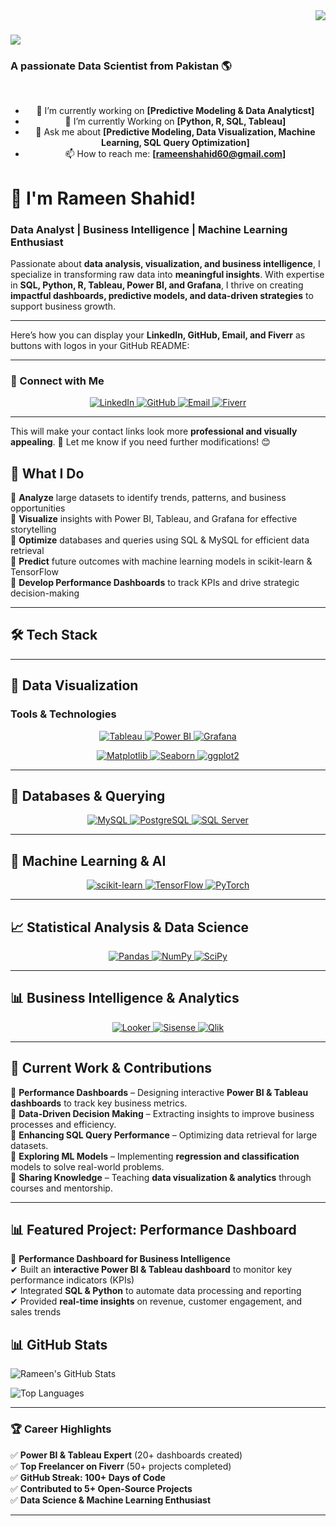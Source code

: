 <img align="right" src="https://visitor-badge.laobi.icu/badge?page_id=yourusername.yourusername" />

# <img src="https://readme-typing-svg.herokuapp.com/?font=Righteous&size=35&center=true&vCenter=true&width=500&height=70&duration=4000&lines=Hi+There!+%F0%9F%91%8B;I+am+Rameen!" />

### A passionate Data Scientist from Pakistan :earth_americas:

<br>

<div align="center">
  
  - 🚀 I’m currently working on **[Predictive Modeling & Data Analyticst]**
  - 🌱 I’m currently Working on **[Python, R, SQL, Tableau]**
  - 💬 Ask me about **[**Predictive Modeling, Data Visualization, Machine Learning, SQL Query Optimization**]**
  - 📫 How to reach me: **[rameenshahid60@gmail.com]**

</div>

# **👋  I'm Rameen Shahid!**  
### **Data Analyst | Business Intelligence | Machine Learning Enthusiast**  

Passionate about **data analysis, visualization, and business intelligence**, I specialize in transforming raw data into **meaningful insights**. With expertise in **SQL, Python, R, Tableau, Power BI, and Grafana**, I thrive on creating **impactful dashboards, predictive models, and data-driven strategies** to support business growth.  

---
Here’s how you can display your **LinkedIn, GitHub, Email, and Fiverr** as buttons with logos in your GitHub README:  

---

### **🔗 Connect with Me**  

<p align="center">
  <a href="https://www.linkedin.com/in/rameen-shahid-666190218" target="_blank">
    <img src="https://img.shields.io/badge/LinkedIn-0A66C2?style=for-the-badge&logo=linkedin&logoColor=white" alt="LinkedIn"/>
  </a>
  <a href="https://github.com/rameenshahid" target="_blank">
    <img src="https://img.shields.io/badge/GitHub-181717?style=for-the-badge&logo=github&logoColor=white" alt="GitHub"/>
  </a>
  <a href="mailto:rameenshahid60@gmail.com" target="_blank">
    <img src="https://img.shields.io/badge/Email-D14836?style=for-the-badge&logo=gmail&logoColor=white" alt="Email"/>
  </a>
  <a href="https://www.fiverr.com/@rameenshahid221" target="_blank">
    <img src="https://img.shields.io/badge/Fiverr-1DBF73?style=for-the-badge&logo=fiverr&logoColor=white" alt="Fiverr"/>
  </a>
</p>  

---

This will make your contact links look more **professional and visually appealing**. 🚀 Let me know if you need further modifications! 😊

## **🌟 What I Do**  

🔹 **Analyze** large datasets to identify trends, patterns, and business opportunities  
🔹 **Visualize** insights with Power BI, Tableau, and Grafana for effective storytelling  
🔹 **Optimize** databases and queries using SQL & MySQL for efficient data retrieval  
🔹 **Predict** future outcomes with machine learning models in scikit-learn & TensorFlow  
🔹 **Develop Performance Dashboards** to track KPIs and drive strategic decision-making  

---

## **🛠 Tech Stack**  

---

## 🚀 Data Visualization  

### **Tools & Technologies**  

<p align="center">
  <a href="https://www.tableau.com/" target="_blank">
    <img src="https://img.shields.io/badge/Tableau-E97627?style=for-the-badge&logo=tableau&logoColor=white" alt="Tableau"/>
  </a>
  <a href="https://powerbi.microsoft.com/" target="_blank">
    <img src="https://img.shields.io/badge/Power%20BI-F2C811?style=for-the-badge&logo=powerbi&logoColor=black" alt="Power BI"/>
  </a>
  <a href="https://grafana.com/" target="_blank">
    <img src="https://img.shields.io/badge/Grafana-F46800?style=for-the-badge&logo=grafana&logoColor=white" alt="Grafana"/>
  </a>
</p>

<p align="center">
  <a href="https://matplotlib.org/" target="_blank">
    <img src="https://img.shields.io/badge/Matplotlib-11557C?style=for-the-badge&logo=matplotlib&logoColor=white" alt="Matplotlib"/>
  </a>
  <a href="https://seaborn.pydata.org/" target="_blank">
    <img src="https://img.shields.io/badge/Seaborn-1E2952?style=for-the-badge&logo=seaborn&logoColor=white" alt="Seaborn"/>
  </a>
  <a href="https://ggplot2.tidyverse.org/" target="_blank">
    <img src="https://img.shields.io/badge/ggplot2-1A85FF?style=for-the-badge&logo=ggplot2&logoColor=white" alt="ggplot2"/>
  </a>
</p>

---

## 💾 Databases & Querying  

<p align="center">
  <a href="https://www.mysql.com/" target="_blank">
    <img src="https://img.shields.io/badge/MySQL-4479A1?style=for-the-badge&logo=mysql&logoColor=white" alt="MySQL"/>
  </a>
  <a href="https://www.postgresql.org/" target="_blank">
    <img src="https://img.shields.io/badge/PostgreSQL-336791?style=for-the-badge&logo=postgresql&logoColor=white" alt="PostgreSQL"/>
  </a>
  <a href="https://www.microsoft.com/en-us/sql-server" target="_blank">
    <img src="https://img.shields.io/badge/SQL_Server-CC2927?style=for-the-badge&logo=microsoftsqlserver&logoColor=white" alt="SQL Server"/>
  </a>
</p>

---

## 🤖 Machine Learning & AI  

<p align="center">
  <a href="https://scikit-learn.org/" target="_blank">
    <img src="https://img.shields.io/badge/scikit--learn-F7931E?style=for-the-badge&logo=scikit-learn&logoColor=white" alt="scikit-learn"/>
  </a>
  <a href="https://www.tensorflow.org/" target="_blank">
    <img src="https://img.shields.io/badge/TensorFlow-FF6F00?style=for-the-badge&logo=tensorflow&logoColor=white" alt="TensorFlow"/>
  </a>
  <a href="https://pytorch.org/" target="_blank">
    <img src="https://img.shields.io/badge/PyTorch-EE4C2C?style=for-the-badge&logo=pytorch&logoColor=white" alt="PyTorch"/>
  </a>
</p>

---

## 📈 Statistical Analysis & Data Science  

<p align="center">
  <a href="https://pandas.pydata.org/" target="_blank">
    <img src="https://img.shields.io/badge/Pandas-150458?style=for-the-badge&logo=pandas&logoColor=white" alt="Pandas"/>
  </a>
  <a href="https://numpy.org/" target="_blank">
    <img src="https://img.shields.io/badge/NumPy-013243?style=for-the-badge&logo=numpy&logoColor=white" alt="NumPy"/>
  </a>
  <a href="https://scipy.org/" target="_blank">
    <img src="https://img.shields.io/badge/SciPy-8CAAE6?style=for-the-badge&logo=scipy&logoColor=white" alt="SciPy"/>
  </a>
</p>

---

## 📊 Business Intelligence & Analytics  

<p align="center">
  <a href="https://looker.com/" target="_blank">
    <img src="https://img.shields.io/badge/Looker-4285F4?style=for-the-badge&logo=looker&logoColor=white" alt="Looker"/>
  </a>
  <a href="https://www.sisense.com/" target="_blank">
    <img src="https://img.shields.io/badge/Sisense-FFC000?style=for-the-badge&logo=sisense&logoColor=black" alt="Sisense"/>
  </a>
  <a href="https://www.qlik.com/" target="_blank">
    <img src="https://img.shields.io/badge/Qlik-008E94?style=for-the-badge&logo=qlik&logoColor=white" alt="Qlik"/>
  </a>
</p>

---


## **🚀 Current Work & Contributions**  

📌 **Performance Dashboards** – Designing interactive **Power BI & Tableau dashboards** to track key business metrics.  
📌 **Data-Driven Decision Making** – Extracting insights to improve business processes and efficiency.  
📌 **Enhancing SQL Query Performance** – Optimizing data retrieval for large datasets.  
📌 **Exploring ML Models** – Implementing **regression and classification** models to solve real-world problems.  
📌 **Sharing Knowledge** – Teaching **data visualization & analytics** through courses and mentorship.  

---

## **📊 Featured Project: Performance Dashboard**  

🚀 **Performance Dashboard for Business Intelligence**  
✔ Built an **interactive Power BI & Tableau dashboard** to monitor key performance indicators (KPIs)  
✔ Integrated **SQL & Python** to automate data processing and reporting  
✔ Provided **real-time insights** on revenue, customer engagement, and sales trends  

## 📊 GitHub Stats  

![Rameen's GitHub Stats](https://github-readme-stats.vercel.app/api?username=rameenshahid&show_icons=true&theme=radical)  

![Top Languages](https://github-readme-stats.vercel.app/api/top-langs/?username=rameenshahid&layout=compact&theme=radical)  



---

### 🏆 Career Highlights  
✅ **Power BI & Tableau Expert** (20+ dashboards created)  
✅ **Top Freelancer on Fiverr** (50+ projects completed)  
✅ **GitHub Streak: 100+ Days of Code**  
✅ **Contributed to 5+ Open-Source Projects**  
✅ **Data Science & Machine Learning Enthusiast**  

---

